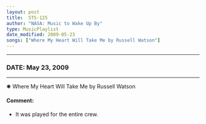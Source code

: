 ```yaml
---
layout: post
title:  STS-125
author: "NASA: Music to Wake Up By"
type: MusicPlaylist
date_modified: 2009-05-23
songs: ["Where My Heart Will Take Me by Russell Watson"]
---
```


----
### DATE: May 23, 2009
----
✺ Where My Heart Will Take Me by Russell Watson

#### Comment:
* It was played for the entire crew.



<br/>
<center>
	<a target="_blank"
	   href="https://twitter.com/intent/tweet?hashtags=Space,NASA,Playlist,NASAWakeupCalls,SpaceProgram&text={{ page.author}}, '{{ page.songs.first }}' {{ page.title }}, {{ page.date | date: '%B %d, %Y' }}. {{ site.url }}{{ page.url }}&via=nasawakeupcalls"><i class="fab fa-twitter" alt="Tweet this page" style="font-size: 1.3em;"></i></a>
	&nbsp; 	<i class="fas fa-user-astronaut" style="font-size: 1.5em;"></i> &nbsp;
    <a type="amzn" search="'Where My Heart Will Take Me by Russell Watson'" category="popular music">
    <i class="fab fa-amazon" style="font-size: 1.3em;"></i></a>
</center>
